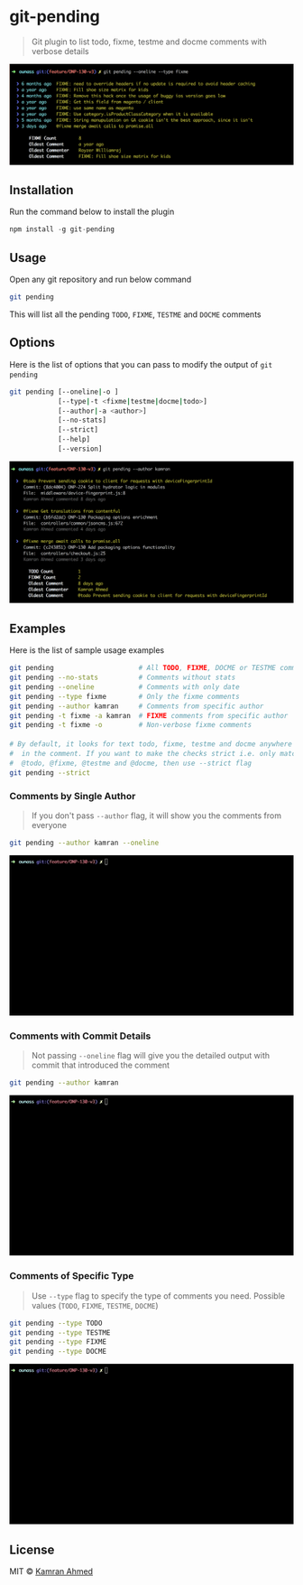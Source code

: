 # git-pending
> Git plugin to list todo, fixme, testme and docme comments with verbose details

![](./.github/1.png)

## Installation

Run the command below to install the plugin

```javascript
npm install -g git-pending
```

## Usage

Open any git repository and run below command

```bash
git pending
```
This will list all the pending `TODO`, `FIXME`, `TESTME` and `DOCME` comments

## Options
Here is the list of options that you can pass to modify the output of `git pending`

```bash
git pending [--oneline|-o ]
            [--type|-t <fixme|testme|docme|todo>]
            [--author|-a <author>]
            [--no-stats]
            [--strict]
            [--help]
            [--version]
```

![](./.github/2.png)

## Examples

Here is the list of sample usage examples

```bash
git pending                     # All TODO, FIXME, DOCME or TESTME comments with commit details
git pending --no-stats          # Comments without stats
git pending --oneline           # Comments with only date
git pending --type fixme        # Only the fixme comments
git pending --author kamran     # Comments from specific author
git pending -t fixme -a kamran  # FIXME comments from specific author
git pending -t fixme -o         # Non-verbose fixme comments

# By default, it looks for text todo, fixme, testme and docme anywhere 
#  in the comment. If you want to make the checks strict i.e. only match 
#  @todo, @fixme, @testme and @docme, then use --strict flag
git pending --strict

```

### Comments by Single Author

> If you don't pass `--author` flag, it will show you the comments from everyone

```bash
git pending --author kamran --oneline
```
![](./.github/git-pending-oneline.gif)

### Comments with Commit Details

> Not passing `--oneline` flag will give you the detailed output with commit that introduced the comment

```bash
git pending --author kamran
```
![](./.github/git-pending-multi.gif)

### Comments of Specific Type

> Use `--type` flag to specify the type of comments you need. Possible values (`TODO`, `FIXME`, `TESTME`, `DOCME`)

```bash
git pending --type TODO
git pending --type TESTME
git pending --type FIXME
git pending --type DOCME
```
![](./.github/git-pending-type.gif)

## License
MIT &copy; [Kamran Ahmed](https://twitter.com/kamranahmedse)

